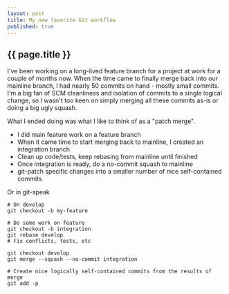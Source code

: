 ```yaml
---
layout: post
title: My new favorite Git workflow
published: true
---
```


## {{ page.title }}

I've been working on a long-lived feature branch for a project at work for a couple of months now. When the time came to finally merge back into our mainline branch, I had nearly 50 commits on hand - mostly small commits. I'm a big fan of SCM cleanliness and isolation of commits to a single logical change, so I wasn't too keen on simply merging all these commits as-is or doing a big ugly squash.

What I ended doing was what I like to think of as a "patch merge".

* I did main feature work on a feature branch
* When it came time to start merging back to mainline, I created an integration branch
* Clean up code/tests, keep rebasing from mainline until finished
* Once integration is ready, do a no-commit squash to mainline
* git-patch specific changes into a smaller number of nice self-contained commits

Or in git-speak

```
# On develop
git checkout -b my-feature

# Do some work on feature
git checkout -b integration
git rebase develop
# Fix conflicts, tests, etc

git checkout develop
git merge --squash --no-commit integration

# Create nice logically self-contained commits from the results of merge
git add -p
```
